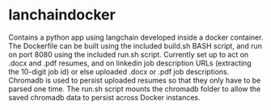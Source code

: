 # lanchaindocker
Contains a python app using langchain developed inside a docker container. The Dockerfile can be built using the included build.sh BASH script, and run on port 8080 using the included run.sh script. Currently set up to act on .docx and .pdf resumes, and on linkedin job description URLs (extracting the 10-digit job id) or else uploaded .docx or .pdf job descriptions. Chromadb is used to persist uploaded resumes so that they only have to be parsed one time. The run.sh script mounts the chromadb folder to allow the saved chromadb data to persist across Docker instances.

